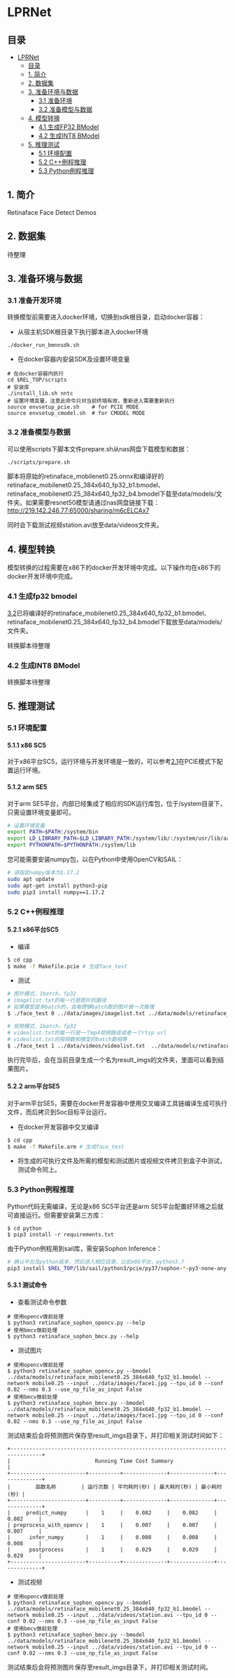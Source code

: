 # LPRNet

## 目录

* [LPRNet](#LPRNet)
  * [目录](#目录)
  * [1. 简介](#1-简介)
  * [2. 数据集](#2-数据集)
  * [3. 准备环境与数据](#3-准备环境与数据)
    * [3.1 准备环境](#31-准备开发环境)
    * [3.2 准备模型与数据](#32-准备模型与数据)
  * [4. 模型转换](#4-模型转换)
    * [4.1 生成FP32 BModel](#41-生成fp32-bmodel)
    * [4.2 生成INT8 BModel](#42-生成int8-bmodel)
  * [5. 推理测试](#5-推理测试)
    * [5.1 环境配置](#51-环境配置)
    * [5.2 C++例程推理](#52-C++例程推理)
    * [5.3 Python例程推理](#53-Python例程推理)

## 1. 简介
Retinaface Face Detect Demos

## 2. 数据集
待整理
## 3. 准备环境与数据
### 3.1 准备开发环境
转换模型前需要进入docker环境，切换到sdk根目录，启动docker容器：  
- 从宿主机SDK根目录下执行脚本进入docker环境  
```
./docker_run_bmnnsdk.sh
```
- 在docker容器内安装SDK及设置环境变量
```
# 在docker容器内执行
cd $REL_TOP/scripts
# 安装库
./install_lib.sh nntc
# 设置环境变量，注意此命令只对当前终端有效，重新进入需要重新执行
source envsetup_pcie.sh    # for PCIE MODE
source envsetup_cmodel.sh  # for CMODEL MODE
```
### 3.2 准备模型与数据
可以使用scripts下脚本文件prepare.sh从nas网盘下载模型和数据：

```bash
./scripts/prepare.sh
```
脚本将原始的retinaface_mobilenet0.25.onnx和编译好的retinaface_mobilenet0.25_384x640_fp32_b1.bmodel、retinaface_mobilenet0.25_384x640_fp32_b4.bmodel下载至data/models/文件夹。如果需要resnet50模型请通过nas网盘链接下载：http://219.142.246.77:65000/sharing/m6cELCAx7

同时会下载测试视频station.avi放至data/videos文件夹。

## 4. 模型转换
模型转换的过程需要在x86下的docker开发环境中完成。以下操作均在x86下的docker开发环境中完成。
### 4.1 生成fp32 bmodel
[3.2](#32-准备模型与数据)已将编译好的retinaface_mobilenet0.25_384x640_fp32_b1.bmodel、retinaface_mobilenet0.25_384x640_fp32_b4.bmodel下载放至data/models/文件夹。

转换脚本待整理

### 4.2 生成INT8 BModel
转换脚本待整理

## 5. 推理测试
### 5.1 环境配置
#### 5.1.1 x86 SC5
对于x86平台SC5，运行环境与开发环境是一致的，可以参考[2.1](#21-准备环境)在PCIE模式下配置运行环境。

#### 5.1.2 arm SE5
对于arm SE5平台，内部已经集成了相应的SDK运行库包，位于/system目录下，只需设置环境变量即可。

```bash
# 设置环境变量
export PATH=$PATH:/system/bin
export LD_LIBRARY_PATH=$LD_LIBRARY_PATH:/system/lib/:/system/usr/lib/aarch64-linux-gnu
export PYTHONPATH=$PYTHONPATH:/system/lib
```

您可能需要安装numpy包，以在Python中使用OpenCV和SAIL：

```bash
# 请指定numpy版本为1.17.2
sudo apt update
sudo apt-get install python3-pip
sudo pip3 install numpy==1.17.2
```
### 5.2 C++例程推理
#### 5.2.1 x86平台SC5
- 编译

```bash
$ cd cpp
$ make -f Makefile.pcie # 生成face_test
```

- 测试
```bash
# 图片模式，1batch，fp32
# imagelist.txt的每一行是图片的路径
# 如果模型是多batch的，会每攒够batch数的图片做一次推理
$ ./face_test 0 ../data/images/imagelist.txt ../data/models/retinaface_mobilenet0.25_384x640_fp32_b1.bmodel

# 视频模式，1batch，fp32
# videolist.txt的每一行是一个mp4视频路径或者一个rtsp url
# videolist.txt的视频数和模型的batch数相等
$ ./face_test 1 ../data/videos/videolist.txt  ../data/models/retinaface_mobilenet0.25_384x640_fp32_b1.bmodel
```
执行完毕后，会在当前目录生成一个名为result_imgs的文件夹，里面可以看到结果图片。

#### 5.2.2 arm平台SE5

对于arm平台SE5，需要在docker开发容器中使用交叉编译工具链编译生成可执行文件，而后拷贝到Soc目标平台运行。

- 在docker开发容器中交叉编译
```bash
$ cd cpp
$ make -f Makefile.arm # 生成face_test
```

- 将生成的可执行文件及所需的模型和测试图片或视频文件拷贝到盒子中测试，测试命令同上。

### 5.3 Python例程推理

Python代码无需编译，无论是x86 SC5平台还是arm SE5平台配置好环境之后就可直接运行。但需要安装第三方库：
``` shell
$ cd python
$ pip3 install -r requirements.txt
```
由于Python例程用到sail库，需安装Sophon Inference：

```bash
# 确认平台及python版本，然后进入相应目录，比如x86平台，python3.7
pip3 install $REL_TOP/lib/sail/python3/pcie/py37/sophon-*-py3-none-any.whl
```
#### 5.3.1  测试命令
- 查看测试命令参数
``` shell
# 使用opencv做前处理
$ python3 retinaface_sophon_opencv.py --help
# 使用bmcv做前处理
$ python3 retinaface_sophon_bmcv.py --help
```

- 测试图片

``` shell
# 使用opencv做前处理
$ python3 retinaface_sophon_opencv.py --bmodel ../data/models/retinaface_mobilenet0.25_384x640_fp32_b1.bmodel --network mobile0.25 --input ../data/images/face1.jpg --tpu_id 0 --conf 0.02 --nms 0.3 --use_np_file_as_input False
# 使用bmcv做前处理
$ python3 retinaface_sophon_bmcv.py --bmodel ../data/models/retinaface_mobilenet0.25_384x640_fp32_b1.bmodel --network mobile0.25 --input ../data/images/face1.jpg --tpu_id 0 --conf 0.02 --nms 0.3 --use_np_file_as_input False
```
测试结束后会将预测图片保存至result_imgs目录下，并打印相关测试时间如下：
``` shell
+--------------------------------------------------------------------------------+
|                           Running Time Cost Summary                            |
+------------------------+----------+--------------+--------------+--------------+
|        函数名称        | 运行次数 | 平均耗时(秒) | 最大耗时(秒) | 最小耗时(秒) |
+------------------------+----------+--------------+--------------+--------------+
|     predict_numpy      |    1     |    0.082     |    0.082     |    0.082     |
| preprocess_with_opencv |    1     |    0.007     |    0.007     |    0.007     |
|      infer_numpy       |    1     |    0.008     |    0.008     |    0.008     |
|      postprocess       |    1     |    0.029     |    0.029     |    0.029     |
+------------------------+----------+--------------+--------------+--------------+
```
-  测试视频
``` shell
# 使用opencv做前处理
$ python3 retinaface_sophon_opencv.py --bmodel ../data/models/retinaface_mobilenet0.25_384x640_fp32_b1.bmodel --network mobile0.25 --input ../data/videos/station.avi --tpu_id 0 --conf 0.02 --nms 0.3 --use_np_file_as_input False
# 使用bmcv做前处理
$ python3 retinaface_sophon_bmcv.py --bmodel ../data/models/retinaface_mobilenet0.25_384x640_fp32_b1.bmodel --network mobile0.25 --input ../data/videos/station.avi --tpu_id 0 --conf 0.02 --nms 0.3 --use_np_file_as_input False
```
测试结束后会将预测图片保存至result_imgs目录下，并打印相关测试时间。